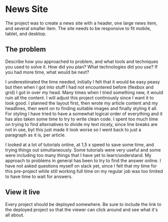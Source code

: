 # News Site

The project was to create a news site with a header, one large news item, and several smaller item. The site needs to be responsive to fit mobile, tablet, and desktop.

## The problem

Describe how you approached to problem, and what tools and techniques you used to solve it. How did you plan? What technologies did you use? If you had more time, what would be next?

I underestimated the time needed, initially I felt that it would be easy peasy but then when I got into stuff I had not encountered before (flexbox and grid) I got in over my head. Many times when I tried something new, it would ruin all the content. I will adjust this project continously since I want it to look good. 
I planned the layout first, then wrote my article content and my headlines, then went on to finding suitable images and finally styling it all. For styling I have tried to have a somewhat logical order of everything and it has also taken some time to try to write clean code. I spent too much time on trying to find alternatives to divide my text nicely, since line breaks are not in use, byt this just made it look worse so I went back to just a paragraph as it is, per article.

I looked at a lot of tutorials online, at 1,5 x speed to save some time, and trying things out simultaneously. Some tutorials were very useful and some were including too many things that I have yet to learn/understand. My approach to problems in general has been to try to find the answer online. I have not asked questions myself on slack yet, since I felt that my time for this pre-project while still working full time on my regular job was too limited to have time to wait for answers.

## View it live
Every project should be deployed somewhere. Be sure to include the link to the deployed project so that the viewer can click around and see what it's all about.
